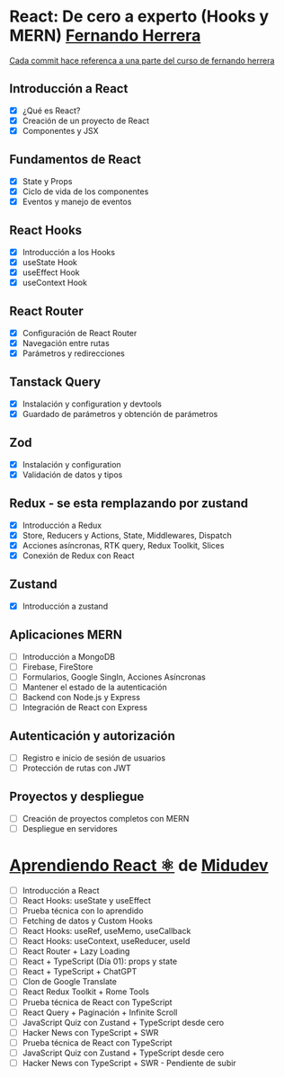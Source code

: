 # React: De cero a experto (Hooks y MERN) [Fernando Herrera](https://github.com/Klerith)

[Cada commit hace referenca a una parte del curso de fernando herrera](https://www.udemy.com/course/react-cero-experto/)

## Introducción a React

- [x] ¿Qué es React?
- [x] Creación de un proyecto de React
- [x] Componentes y JSX

## Fundamentos de React

- [x] State y Props
- [x] Ciclo de vida de los componentes
- [x] Eventos y manejo de eventos

## React Hooks

- [x] Introducción a los Hooks
- [x] useState Hook
- [x] useEffect Hook
- [x] useContext Hook

## React Router

- [x] Configuración de React Router
- [x] Navegación entre rutas
- [x] Parámetros y redirecciones

## Tanstack Query

- [x] Instalación y configuration y devtools
- [x] Guardado de parámetros y obtención de parámetros

## Zod

- [x] Instalación y configuration
- [x] Validación de datos y tipos

## Redux - se esta remplazando por zustand

- [x] Introducción a Redux
- [x] Store, Reducers y Actions, State, Middlewares, Dispatch
- [x] Acciones asíncronas, RTK query, Redux Toolkit, Slices
- [x] Conexión de Redux con React

## Zustand

- [x] Introducción a zustand

## Aplicaciones MERN

- [ ] Introducción a MongoDB
- [ ] Firebase, FireStore
- [ ] Formularios, Google SingIn, Acciones Asíncronas
- [ ] Mantener el estado de la autenticación
- [ ] Backend con Node.js y Express
- [ ] Integración de React con Express

## Autenticación y autorización

- [ ] Registro e inicio de sesión de usuarios
- [ ] Protección de rutas con JWT

## Proyectos y despliegue

- [ ] Creación de proyectos completos con MERN
- [ ] Despliegue en servidores

# [Aprendiendo React ⚛️](https://github.com/midudev/aprendiendo-react) de [Midudev](https://github.com/midudev)

- [ ] Introducción a React
- [ ] React Hooks: useState y useEffect
- [ ] Prueba técnica con lo aprendido
- [ ] Fetching de datos y Custom Hooks
- [ ] React Hooks: useRef, useMemo, useCallback
- [ ] React Hooks: useContext, useReducer, useId
- [ ] React Router + Lazy Loading
- [ ] React + TypeScript (Día 01): props y state
- [ ] React + TypeScript + ChatGPT
- [ ] Clon de Google Translate
- [ ] React Redux Toolkit + Rome Tools
- [ ] Prueba técnica de React con TypeScript
- [ ] React Query + Paginación + Infinite Scroll
- [ ] JavaScript Quiz con Zustand + TypeScript desde cero
- [ ] Hacker News con TypeScript + SWR
- [ ] Prueba técnica de React con TypeScript
- [ ] JavaScript Quiz con Zustand + TypeScript desde cero
- [ ] Hacker News con TypeScript + SWR - Pendiente de subir

